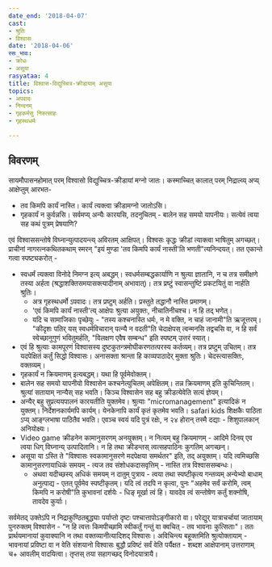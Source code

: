 ```yaml
---
date_end: '2018-04-07'
cast:
- श्रुतिः
- विश्वासः
date: '2018-04-06'
रसः_भावः:
- क्रोधः
- असूया
rasyataa: 4
title: विश्वास-विद्युच्चित्र-क्रीडायाम् असूया
topics:
- अपवादः
- निन्दनम्
- गृहकर्मसु निरुत्साहः
- गृहस्थधर्मः

---
```


## विवरणम्
सायमौपासनहोमात् परम् विश्वासो विद्युच्चित्र-क्रीडायां मग्नो जातः।
कस्माच्चित् कालात् परम् निद्राल्व्य् अप्य् आक्षेप्तुम् आरभत- 
- तव किमपि कार्यं नास्ति। कार्यं त्यक्त्वा क्रीडामग्नो जातोऽसि।
- गृहकार्यं न कुर्वन्नसि। सर्वमप्य् अन्यैः कारयसि, तदनुचितम् - बालेन सह समयो यापनीयः। सत्येवं त्वया सह कथं पुत्रम् प्रेषयाणि?

एवं विश्वाससन्तोषे विघ्नान्युत्पादयन्त्य् अविरतम् आक्षिपत्। विश्वसः कृद्धः क्रीडां त्याक्त्वा भाषितुम् अगच्छत्। प्राचीनां नागरत्नकथितकथाम् स्मरन् "इयं मुण्डा 'तव किमपि कार्यं नास्ती'ति भणती"त्यनिन्दयत्। तत एकान्ते गत्वा स्पष्ट्यकरोत् - 

- स्वधर्मं त्यक्त्वा विनोदे निमग्न इत्य् अबद्धम्। स्वधर्मसम्बद्धकार्याणि न श्रुत्या ज्ञातानि, न च तत्र समीक्षणे तस्या अर्हता (श्रद्धाशक्तिसमयासक्त्यादीनाम् अभावात्)। तत्र प्रष्टुं स्वासन्तुष्टिं प्रकटयितुं वा नार्हति श्रुतिः।
  - अत्र गृहस्थधर्मो ऽपवादः। तत्र प्रष्टुम् अर्हति। प्रस्तुते तद्धानौ नास्ति प्रमाणम्।
  -  'एवं किमपि कार्यं नास्ती'त्य् आक्षेपः श्रुत्या अयुक्तः, नीचातिनीचश्च। न हि तद् भणेत्। 
  - यदि च सामाजिकाः पृच्छेयुः - "तस्य कश्चनास्ति धर्मः, न मे वक्ति, न चाहं जानामी"ति ऋजूत्तरम्। "कीदृशः पतिर् यस् स्वधर्मविचारान् पत्न्यै न वदती"ति चेदाक्षेपस् त्वन्मनसि तद्वचसि वा, न हि सर्वं स्वेच्छानुगुणं भवितुमर्हति, "विलक्षण एवैष सम्बन्ध" इति स्पष्टम् उत्तरं स्यात्।
- एवं हि श्रुत्याः कामपूरणं विश्वासस्य दुष्टकुतन्त्रमोघीकरणतत्परस्य कर्तव्यम्। तत्र प्रष्टुम् उचितम्। तत्र यदपेक्षितं कर्तुं सिद्धो विश्वासः। अनासक्ता श्रान्ता हि काव्यपाठादेर् मुक्ता श्रुतिः। चेदस्त्यासक्तिः, वक्तव्यम्।
- गृहकार्यं न क्रियमाणम् इत्यबद्धम्। यथा हि पूर्वमेवोक्तम्। 
- बालेन सह समयो यापनीयो विश्वासेन कश्चनेत्युचितम् अपेक्षितम्। तन्न क्रियमाणम् इति कुचिन्तितम्। श्रुत्यां सतायाम् नान्यैस् सह भवति। किञ्च विश्वासेन सह बहु क्रीडत्येवेति सत्यं ज्ञेयम्।
- अन्यैर् बहु सुप्रत्ययपालनं कारयतीति युक्तमेव। श्रुत्याः "micromanagement" इत्यादिकं न युक्तम्। निर्देशनकार्यमपि कार्यम्। येनकेनापि कार्यं कृतं कृतमेव भवति। safari kids शिक्षकैः पाठिता ऽप्य् आङ्ग्लभाषा‌ पाठितैव भवति। एवञ्च स्वयं यदि पुत्रं रक्षेः, न २४ होरान् तस्मै दद्याः - शिशुपालकान् अनियोक्ष्यः।
- Video game क्रीडनेन कामानुसरणम् अनयुक्तम्। न नित्यम् बहु क्रियमाणम् - आदिमे दिनय् एव त्वया धिग् विघ्नान्य् उत्पादितानि। न हि तथा क्रीडन्तस् त्वत्सहपाठिनः कुगतिम् अगच्छन्। 
- असूया या ऽस्ति ते "विश्वासः स्वकामानुसरणे मदपेक्षया समर्थतर" इति, तद् अयुक्तम्। यदि त्वमिच्छसि कामानुसरणायाधिकं समयम् - त्यज तव संशोधकदासवृत्तिम् - नास्ति तत्र विश्वाससम्बन्धः। 
  - अथवा यदीच्छस्य् अधिकं समयम् न दातुम् पुत्राय - त्वया तथा स्पष्टीकृत्य गन्तव्यम् अन्येभ्यो बाधाम् अनुत्पाद्य - एतत् पूर्वमेव स्पष्टीकृतम्। यदि त्वं तदपि न कृत्वा, पुनः "अहमेव सर्वं करोमि, त्वम् किमपि न करोषी"ति कुभावनां दर्शयेः - धिङ् मूर्खा त्वं हि। यावदेव त्वं सन्तोषेण कर्तुं शक्नोषि, तावदेव कुर्याः। 

सर्वमेतद् उक्तेऽपि न निद्राकुण्ठितबुद्ध्याः‌ पर्याप्तो दृष्टः पश्चात्तापोऽङ्गीकारो वा। परेद्युर् यात्राचर्चायां जातायाम् पुनरुक्तम् विश्वासेन - "न हि त्वत्तः किमपीच्छामि स्वीकर्तुं गन्तुं वा क्वचित् - तव भावनाः कुत्सिताः"। ततः प्रार्थयमानायां कुवाक्यानि न तथा वक्तव्यानीत्यादिशद् विश्वासः। अविचिन्त्य बहूक्तमिति श्रुत्योक्तायाम् - भावनायां प्रविष्टा वा न वेति संशयानो विश्वासः बुद्धौ प्रविष्टं सर्वं वेति पर्यैक्षत - शब्दश आक्षेपानाम् उत्तराणाम् च+ आवलीम् वादयित्वा। तृप्तस् तया सहागच्छद् विनोदयात्रायै।


